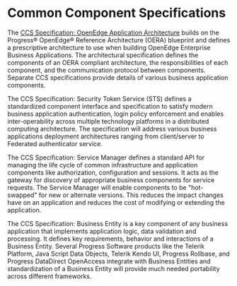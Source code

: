 # Common Component Specifications

The <a href="https://github.com/progress/CCS/blob/master/Specs/CCSSpec-ARCH1_0.pdf">CCS Specification: OpenEdge Application Architecture</a> builds on the Progress® OpenEdge® Reference Architecture (OERA) blueprint and defines a prescriptive architecture to use when building OpenEdge Enterprise Business Applications. The architectural specification defines the components of an OERA compliant architecture, the responsibilities of each component, and the communication protocol between components. Separate CCS specifications provide details of various business application components. 

The CCS Specification: Security Token Service (STS) defines a standardized component interface and specification to satisfy modern business application authentication, login policy enforcement and enables inter-operability across multiple technology platforms in a distributed computing architecture. The specification will address various business applications deployment architectures ranging from client/server to Federated authenticator service.

The CCS Specification: Service Manager defines a standard API for managing the life cycle of common infrastructure and application components like authorization, configuration and sessions. It acts as the gateway for discovery of appropriate business components for service requests. The Service Manager will enable components to be "hot-swapped" for new or alternate versions. This reduces the impact changes have on an application and reduces the cost of modifying or extending the application.

The CCS Specification: Business Entity is a key component of any business application that implements application logic, data validation and processing. It defines key requirements, behavior and interactions of a Business Entity. Several Progress Software products like the Telerik Platform, Java Script Data Objects, Telerik Kendo UI, Progress Rollbase, and Progress DataDirect OpenAccess integrate with Business Entities and standardization of a Business Entity will provide much needed portability across different frameworks.

